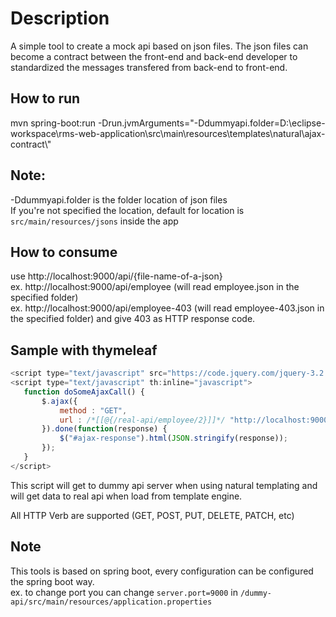 # Description #
A simple tool to create a mock api based on json files. The json files can become a contract between the front-end and back-end developer to standardized the messages transfered from back-end to front-end.  
  
  
  
## How to run ##
mvn spring-boot:run -Drun.jvmArguments="-Ddummyapi.folder=D:\\eclipse-workspace\\rms-web-application\\src\\main\\resources\\templates\\natural\\ajax-contract\\" 

## Note: ##
-Ddummyapi.folder is the folder location of json files  
If you're not specified the location, default for location is `src/main/resources/jsons` inside the app  



## How to consume ##
use http://localhost:9000/api/{file-name-of-a-json}   
ex. http://localhost:9000/api/employee (will read employee.json in the specified folder)  
ex. http://localhost:9000/api/employee-403 (will read employee-403.json in the specified folder) and give 403 as HTTP response code.



## Sample with thymeleaf ##
 ```javascript
 <script type="text/javascript" src="https://code.jquery.com/jquery-3.2.1.js"></script>
 <script type="text/javascript" th:inline="javascript">
	function doSomeAjaxCall() {
		$.ajax({
			method : "GET",
			url : /*[[@{/real-api/employee/2}]]*/ "http://localhost:9000/api/employee"
		}).done(function(response) {
			$("#ajax-response").html(JSON.stringify(response));
		});
	}
</script>
```

This script will get to dummy api server when using natural templating and will get data to real api when load from template engine.

All HTTP Verb are supported (GET, POST, PUT, DELETE, PATCH, etc)


## Note ##
This tools is based on spring boot, every configuration can be configured the spring boot way.  
ex. to change port you can change `server.port=9000` in `/dummy-api/src/main/resources/application.properties`